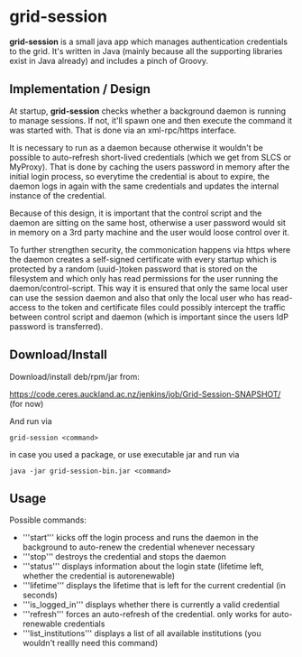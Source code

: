 grid-session
============

**grid-session** is a small java app which manages authentication credentials to the grid. It's written in Java (mainly because all the supporting libraries exist in Java already) and includes a pinch of Groovy. 

Implementation / Design
-----------------------

At startup, **grid-session** checks whether a background daemon is running to manage sessions. If not, it'll spawn one and then execute the command it was started with. That is done via an xml-rpc/https interface. 

It is necessary to run as a daemon because otherwise it wouldn't be possible to auto-refresh short-lived credentials (which we get from SLCS or MyProxy). That is done by caching the users password in memory after the initial login process, so everytime the credential is about to expire, the daemon logs in again with the same credentials and updates the internal instance of the credential. 

Because of this design, it is important that the control script and the daemon are sitting on the same host, otherwise a user password would sit in memory on a 3rd party machine and the user would loose control over it.

To further strengthen security, the commonication happens via https where the daemon creates a self-signed certificate with every startup which is protected by a random (uuid-)token password that is stored on the filesystem and which only has read permissions for the user running the daemon/control-script. This way it is ensured that only the same local user can use the session daemon and also that only the local user who has read-access to the token and certificate files could possibly intercept the traffic between control script and daemon (which is important since the users IdP password is transferred).


Download/Install
-----------------

Download/install deb/rpm/jar from:

https://code.ceres.auckland.ac.nz/jenkins/job/Grid-Session-SNAPSHOT/
(for now)

And run via

    grid-session <command>

in case you used a package, or use executable jar and run via

    java -jar grid-session-bin.jar <command>


Usage
-----

Possible commands:

 - '''start'''			 kicks off the login process and runs the daemon in the background to auto-renew the credential whenever necessary
 - '''stop'''		      	 destroys the credential and stops the daemon
 - '''status'''			 displays information about the login state (lifetime left, whether the credential is autorenewable)
 - '''lifetime'''		 displays the lifetime that is left for the current credential (in seconds)
 - '''is_logged_in'''		 displays whether there is currently a valid credential
 - '''refresh'''		 forces an auto-refresh of the credential. only works for auto-renewable credentials
 - '''list_institutions'''	 displays a list of all available institutions (you wouldn't reallly need this command)
